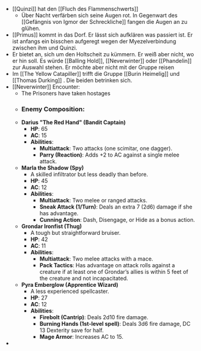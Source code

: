 - [[Quinzi]] hat den [[Fluch des Flammenschwerts]]
	- Über Nacht verfärben sich seine Augen rot. In Gegenwart des [[Gefängnis von Igmor der Schreckliche]] fangen die Augen an zu glühen.
- [[Primus]] kommt in das Dorf. Er lässt sich aufklären was passiert ist. Er ist anfangs ein bisschen aufgeregt wegen der Myezelverbindung zwischen ihm und Quinzi.
- Er bietet an, sich um den Holtscheit zu kümmern. Er weiß aber nicht, wo er hin soll. Es würde [[Balling Hold]], [[Neverwinter]] oder [[Phandelin]] zur Auswahl stehen. Er möchte aber nicht mit der Gruppe reisen
- Im [[The Yellow Catapiller]] trifft die Gruppe [[Burin Heimelig]] und [[Thomas Durking]] . Die beiden betrinken sich.
- [[Neverwinter]] Encounter:
	- The Prisoners have taken hostages
	- ### Enemy Composition:
	- **Darius "The Red Hand" (Bandit Captain)**
		- **HP**: 65
		- **AC**: 15
		- **Abilities**:
			- **Multiattack**: Two attacks (one scimitar, one dagger).
			- **Parry (Reaction)**: Adds +2 to AC against a single melee attack.
	- **Marla the Shadow (Spy)**
		- A skilled infiltrator but less deadly than before.
		- **HP**: 45
		- **AC**: 12
		- **Abilities**:
			- **Multiattack**: Two melee or ranged attacks.
			- **Sneak Attack (1/Turn)**: Deals an extra 7 (2d6) damage if she has advantage.
			- **Cunning Action**: Dash, Disengage, or Hide as a bonus action.
	- **Grondar Ironfist (Thug)**
		- A tough but straightforward bruiser.
		- **HP**: 42
		- **AC**: 11
		- **Abilities**:
			- **Multiattack**: Two melee attacks with a mace.
			- **Pack Tactics**: Has advantage on attack rolls against a creature if at least one of Grondar’s allies is within 5 feet of the creature and not incapacitated.
	- **Pyra Emberglow (Apprentice Wizard)**
		- A less experienced spellcaster.
		- **HP**: 27
		- **AC**: 12
		- **Abilities**:
			- **Firebolt (Cantrip)**: Deals 2d10 fire damage.
			- **Burning Hands (1st-level spell)**: Deals 3d6 fire damage, DC 13 Dexterity save for half.
			- **Mage Armor**: Increases AC to 15.
-